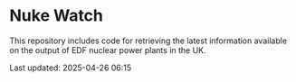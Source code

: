 # Nuke Watch

This repository includes code for retrieving the latest information available on the output of EDF nuclear power plants in the UK.

Last updated: 2025-04-26 06:15